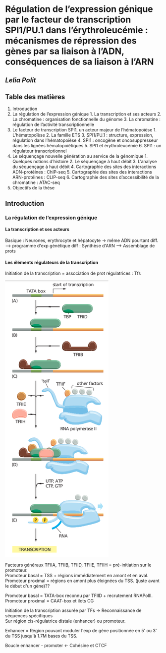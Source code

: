 # Régulation de l’expression génique par le facteur de transcription SPI1/PU.1 dans l’érythroleucémie : mécanismes de répression des gènes par sa liaison à l’ADN, conséquences de sa liaison à l’ARN

## ***Lelia Polit***

## Table des matières

1. Introduction  
  1. La régulation de l’expression génique
    1. La transcription et ses acteurs
    2. La chromatine : organisation fonctionnelle du génome
    3. La chromatine : régulation de l’activité transcriptionnelle
  2. Le facteur de transcription SPI1, un acteur majeur de l’hématopoïèse
    1. L’hématopoïèse
    2. La famille ETS
    3. SPI1/PU.1 : structure, expression, régulation dans l’hématopoïèse
    4. SPI1 : oncogène et oncosuppresseur dans les lignées hématopoïétiques
    5. SPI1 et érythroleucémie
    6. SPI1 : un régulateur transcriptionnel
  3. Le séquençage nouvelle génération au service de la génomique
    1. Quelques notions d’histoire
    2. Le séquençage à haut débit
    3. L’analyse du séquençage à haut débit
    4. Cartographie des sites des interactions ADN-protéines : ChIP-seq
    5. Cartographie des sites des interactions ARN-protéines : CLIP-seq
    6. Cartographie des sites d’accessibilité de la chromatine : ATAC-seq
  4. Objectifs de la thèse


## Introduction

### La régulation de l’expression génique

#### La transcription et ses acteurs

Basique : Neurones, erythrocyte et hépatocyte -> même ADN pourtant diff.  
--> programme d'exp génétique diff : Synthèse d'ARN --> Assemblage de prots

#### Les éléments régulateurs de la transcription

Initiation de la transcription = association de prot régulatrices : Tfs

![Regu_transcription](./Lelia_Polit_pictures/fig1.png)

Facteurs généraux TFIIA, TFIIB, TFIID, TFIIE, TFIIH = pré-initiation sur le promoteur.  
Promoteur basal = TSS + régions immédiatement en amont et en aval.  
Promoteur proximal = régions en amont plus éloignées du TSS. (juste avant le début d'un gène)??

Promoteur basal = TATA-box reconnu par TFIID + recrutement RNAPolII.  
Promoteur proximal = CAAT-box et ilots CG

Initiation de la transcription assurée par TFs -> Reconnaissance de séquences spécifiques  
Sur région cis-régulatrice distale (enhancer) ou promoteur.

Enhancer = Région pouvant moduler l'exp de gène positionnée en 5' ou 3' du TSS jusqu'à 1.7M bases du TSS.

Boucle enhancer - promoter <- Cohésine et CTCF
